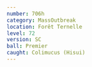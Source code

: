 ```yaml
---
number: 706h
category: MassOutbreak
location: Forêt Ternelle
level: 72
version: SC
ball: Premier
caught: Colimucus (Hisui)
---
```

